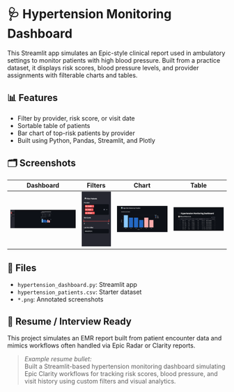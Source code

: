 # 🩺 Hypertension Monitoring Dashboard

This Streamlit app simulates an Epic-style clinical report used in ambulatory settings to monitor patients with high blood pressure. Built from a practice dataset, it displays risk scores, blood pressure levels, and provider assignments with filterable charts and tables.

## 📊 Features

- Filter by provider, risk score, or visit date
- Sortable table of patients
- Bar chart of top-risk patients by provider
- Built using Python, Pandas, Streamlit, and Plotly

## 🗂️ Screenshots

| Dashboard | Filters | Chart | Table |
|-----------|---------|-------|-------|
| ![Overview](./dashboard.png) | ![Filters](./chart_filters.png) | ![Chart](./bar_chart_risks.png) | ![Table](./table_patients.png) |

## 📁 Files

- `hypertension_dashboard.py`: Streamlit app
- `hypertension_patients.csv`: Starter dataset
- `*.png`: Annotated screenshots

## 📝 Resume / Interview Ready

This project simulates an EMR report built from patient encounter data and mimics workflows often handled via Epic Radar or Clarity reports.

> *Example resume bullet:*  
> Built a Streamlit-based hypertension monitoring dashboard simulating Epic Clarity workflows for tracking risk scores, blood pressure, and visit history using custom filters and visual analytics.

